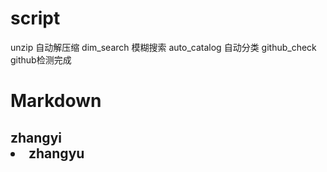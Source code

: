 # script
unzip 自动解压缩
dim_search 模糊搜索
auto_catalog 自动分类
github_check github检测完成


<h1>Markdown
<h2>zhangyi
<li>zhangyu